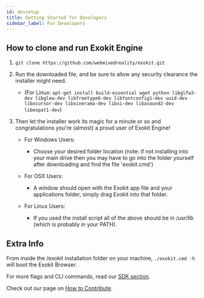 ```yaml
---
id: devsetup 
title: Getting Started for Developers 
sidebar_label: For Developers 
---
```


## How to clone and run Exokit Engine
1. `git clone https://github.com/webmixedreality/exokit.git`

2. Run the downloaded file, and be sure to allow any security clearance the installer might need. 
	* (For Linux: `apt-get install build-essential wget python libglfw3-dev libglew-dev libfreetype6-dev libfontconfig1-dev uuid-dev libxcursor-dev libxinerama-dev libxi-dev libasound2-dev libexpat1-dev`)

3. Then let the installer work its magic for a minute or so and congratulations you're (almost) a proud user of Exokit Engine!

	* For Windows Users: 
		* Choose your desired folder location (note: if not installing into your main drive then you may have to go into the folder yourself after downloading and find the file 'exokit.cmd')
		
	* For OSX Users: 
		* A window should open with the Exokit app file and your applications folder, simply drag Exokit into that folder.
		
	* For Linux Users: 
		* If you used the install script all of the above should be in /usr/lib (which is probably in your PATH). 

## Extra Info

From inside the /exokit installation folder on your machine, `./exokit.cmd -h` will boot the Exokit Browser.
 
For more flags and CLI commands, read our [SDK section](CommandLine.md).

Check out our page on [How to Contribute](contribute.md).
